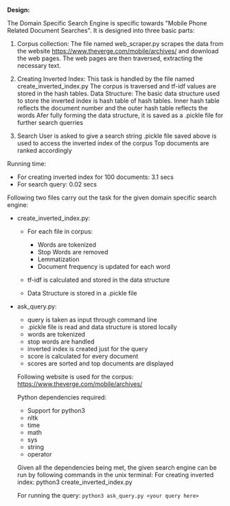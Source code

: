 **Design:**

The Domain Specific Search Engine is specific towards "Mobile Phone Related Document Searches".
It is designed into three basic parts:

1. Corpus collection:
	The file named web_scraper.py scrapes the data from the website https://www.theverge.com/mobile/archives/ and download the web pages.
	The web pages are then traversed, extracting the necessary text.

2. Creating Inverted Index: 
	This task is handled by the file named create_inverted_index.py
	The corpus is traversed and tf-idf values are stored in the hash tables.
	Data Structure: The basic data structure used to store the inverted index is hash table of hash tables.
	Inner hash table reflects the document number and the outer hash table reflects the words
	Afer fully forming the data structure, it is saved as a .pickle file for further search querries

3. Search
	User is asked to give a search string
	.pickle file saved above is used to access the inverted index of the corpus
	Top documents are ranked accordingly

Running time:
  - For creating inverted index for 100 documents: 3.1 secs
  - For search query: 0.02 secs



Following two files carry out the task for the given domain specific search engine:
  - create_inverted_index.py:
      - For each file in corpus:
        - Words are tokenized
        - Stop Words are removed
        - Lemmatization
        - Document frequency is updated for each word
      
      - tf-idf is calculated and stored in the data structure
      - Data Structure is stored in a .pickle file
 
 - ask_query.py:
    - query is taken as input through command line
    - .pickle file is read and data structure is stored locally
    - words are tokenized
    - stop words are handled
    - inverted index is created just for the query
    - score is calculated for every document
    - scores are sorted and top documents are displayed

	
	Following website is used for the corpus: https://www.theverge.com/mobile/archives/
  
    Python dependencies required:
    - Support for python3
    - nltk
    - time
    - math
    - sys
    - string
    - operator

	Given all the dependencies being met, the given search engine can be run by following commands in the unix terminal:
		For creating inverted index:
			python3 create_inverted_index.py

	For running the query:
		`python3 ask_query.py <your query here>`
